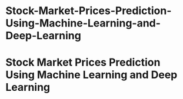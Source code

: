 # Stock-Market-Prices-Prediction-Using-Machine-Learning-and-Deep-Learning
# Stock Market Prices Prediction Using Machine Learning and Deep Learning
